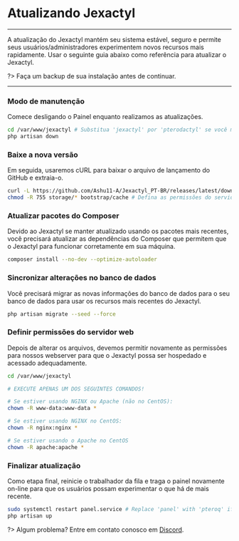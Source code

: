 # Atualizando Jexactyl

***

A atualização do Jexactyl mantém seu sistema estável, seguro e permite
seus usuários/administradores experimentem novos recursos mais rapidamente. Usar
o seguinte guia abaixo como referência para atualizar o Jexactyl.

?>
Faça um backup de sua instalação antes de continuar.

***

### Modo de manutenção

Comece desligando o Painel enquanto realizamos as atualizações.

```bash
cd /var/www/jexactyl # Substitua 'jexactyl' por 'pterodactyl' se você migrou
php artisan down
```

### Baixe a nova versão

Em seguida, usaremos cURL para baixar o arquivo de lançamento do GitHub
e extraia-o.

```bash
curl -L https://github.com/Ashu11-A/Jexactyl_PT-BR/releases/latest/download/panel.tar.gz | tar -xzv
chmod -R 755 storage/* bootstrap/cache # Defina as permissões do servidor corretamente
```

### Atualizar pacotes do Composer

Devido ao Jexactyl se manter atualizado usando os pacotes mais recentes, você
precisará atualizar as dependências do Composer que permitem que o Jexactyl
para funcionar corretamente em sua máquina.

```bash
composer install --no-dev --optimize-autoloader
```

### Sincronizar alterações no banco de dados

Você precisará migrar as novas informações do banco de dados para o seu
banco de dados para usar os recursos mais recentes do Jexactyl.

```bash
php artisan migrate --seed --force
```

### Definir permissões do servidor web

Depois de alterar os arquivos, devemos permitir novamente as permissões para nossos
webserver para que o Jexactyl possa ser hospedado e acessado adequadamente.

```bash
cd /var/www/jexactyl

# EXECUTE APENAS UM DOS SEGUINTES COMANDOS!

# Se estiver usando NGINX ou Apache (não no CentOS):
chown -R www-data:www-data *

# Se estiver usando NGINX no CentOS:
chown -R nginx:nginx *

# Se estiver usando o Apache no CentOS
chown -R apache:apache *
```

### Finalizar atualização

Como etapa final, reinicie o trabalhador da fila e traga o painel
novamente on-line para que os usuários possam experimentar o que há de mais recente.

```bash
sudo systemctl restart panel.service # Replace 'panel' with 'pteroq' if you have migrated
php artisan up
```

?> Algum problema? Entre em contato conosco em [Discord](https://discord.gg/8r7n7mU33R).

